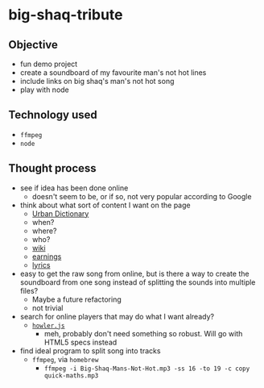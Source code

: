 # big-shaq-tribute

## Objective
- fun demo project
- create a soundboard of my favourite man's not hot lines
- include links on big shaq's man's not hot song
- play with node

## Technology used
- `ffmpeg`
- `node`

## Thought process
- see if idea has been done online
  - doesn't seem to be, or if so, not very popular according to Google
- think about what sort of content I want on the page
  - [Urban Dictionary](https://www.urbandictionary.com/define.php?term=mans%20not%20hot)
  - when?
  - where?
  - who?
  - [wiki](https://en.wikipedia.org/wiki/Man%27s_Not_Hot)
  - [earnings](https://wealthygorilla.com/michael-dapaah-net-worth/)
  - [lyrics](https://www.lyrics.com/sublyric/9420)
- easy to get the raw song from online, but is there a way to create the soundboard from one song instead of splitting the sounds into multiple files?
  - Maybe a future refactoring
  - not trivial
- search for online players that may do what I want already?
  - [`howler.js`](https://www.npmjs.com/package/howler)
    - meh, probably don't need something so robust. Will go with HTML5 specs instead
- find ideal program to split song into tracks
  - `ffmpeg`, via `homebrew`
    - `ffmpeg -i Big-Shaq-Mans-Not-Hot.mp3 -ss 16 -to 19 -c copy quick-maths.mp3`
